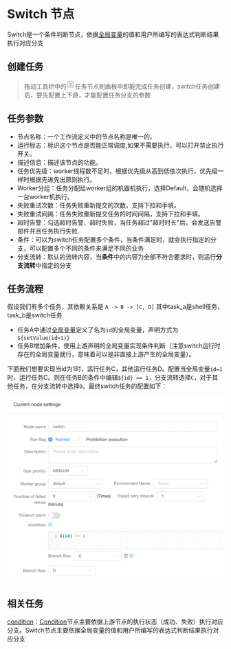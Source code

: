 # Switch 节点

Switch是一个条件判断节点，依据[全局变量](../parameter/global.md)的值和用户所编写的表达式判断结果执行对应分支

## 创建任务

>拖动工具栏中的<img src="/img/switch.png" width="20"/>任务节点到画板中即能完成任务创建，switch任务创建后，要先配置上下游，才能配置任务分支的参数

## 任务参数

- 节点名称：一个工作流定义中的节点名称是唯一的。
- 运行标志：标识这个节点是否能正常调度,如果不需要执行，可以打开禁止执行开关。
- 描述信息：描述该节点的功能。
- 任务优先级：worker线程数不足时，根据优先级从高到低依次执行，优先级一样时根据先进先出原则执行。
- Worker分组：任务分配给worker组的机器机执行，选择Default，会随机选择一台worker机执行。
- 失败重试次数：任务失败重新提交的次数，支持下拉和手填。
- 失败重试间隔：任务失败重新提交任务的时间间隔，支持下拉和手填。
- 超时告警：勾选超时告警、超时失败，当任务超过"超时时长"后，会发送告警邮件并且任务执行失败.
- 条件：可以为switch任务配置多个条件，当条件满足时，就会执行指定的分支，可以配置多个不同的条件来满足不同的业务
- 分支流转：默认的流转内容，当**条件**中的内容为全部不符合要求时，则运行**分支流转**中指定的分支

## 任务流程

假设我们有多个任务，其依赖关系是 `A -> B -> [C, D]` 其中task_a是shell任务，task_b是switch任务

- 任务A中通过[全局变量](../parameter/global.md)定义了名为`id`的全局变量，声明方式为`${setValue(id=1)}`
- 任务B增加条件，使用上游声明的全局变量实现条件判断（注意switch运行时存在的全局变量就行，意味着可以是非直接上游产生的全局变量）。

下面我们想要实现当id为1时，运行任务C，其他运行任务D。配置当全局变量`id=1`时，运行任务C。则在任务B的条件中编辑`${id} == 1`，分支流转选择`C`，对于其他任务，在分支流转中选择`D`。最终switch任务的配置如下：

![task-switch-configure](../../../../../../img/switch_configure.jpg)

## 相关任务

[condition](conditions.md)：[Condition](conditions.md)节点主要依据上游节点的执行状态（成功、失败）执行对应分支。Switch节点主要依据全局变量的值和用户所编写的表达式判断结果执行对应分支
